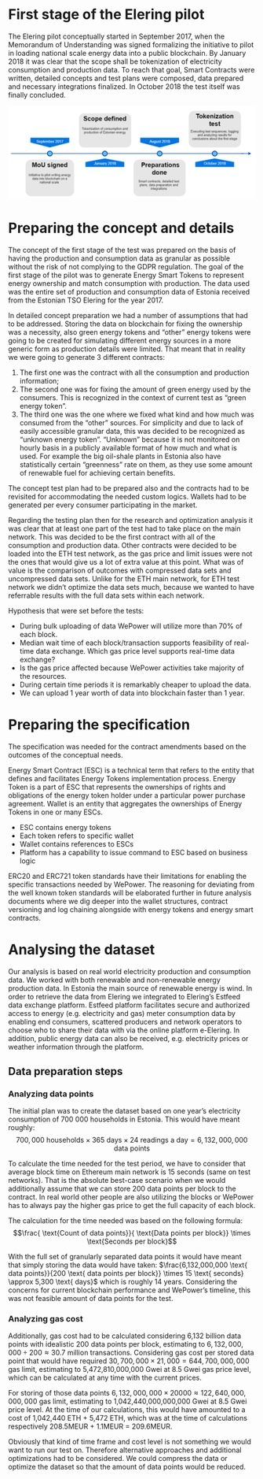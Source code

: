 # First stage of the Elering pilot
The Elering pilot conceptually started in September 2017, when the Memorandum of Understanding was signed formalizing the initiative to pilot in loading national scale energy data into a public blockchain. By January 2018 it was clear that the scope shall be tokenization of electricity consumption and production data. To reach that goal, Smart Contracts were written, detailed concepts and test plans were composed, data prepared and necessary integrations finalized. In October 2018 the test itself was finally concluded.

![elering_testbed_timeline](images/elering_testbed_timeline.png "Elering Testbed timeline")

# Preparing the concept and details
The concept of the first stage of the test was prepared on the basis of having the production and consumption data as granular as possible without the risk of not complying to the GDPR regulation. The goal of the first stage of the pilot was to generate Energy Smart Tokens to represent energy ownership and match consumption with production. The data used was the entire set of production and consumption data of Estonia received from the Estonian TSO Elering for the year 2017. 

In detailed concept preparation we had a number of assumptions that had to be addressed. Storing the data on blockchain for fixing the ownership was a necessity, also green energy tokens and “other” energy tokens were going to be created for simulating different energy sources in a more generic form as production details were limited. That meant that in reality we were going to generate 3 different contracts:
1. The first one was the contract with all the consumption and production information;
1. The second one was for fixing the amount of green energy used by the consumers. This is recognized in the context of current test as “green energy token”.
1. The third one was the one where we fixed what kind and how much was consumed from the “other” sources. For simplicity and due to lack of easily accessible granular data, this was decided to be recognized as “unknown energy token”. “Unknown” because it is not monitored on hourly basis in a publicly available format of how much and what is used. For example the big oil-shale plants in Estonia also have statistically certain “greenness” rate on them, as they use some amount of renewable fuel for achieving certain benefits. 

The concept test plan had to be prepared also and the contracts had to be revisited for accommodating the needed custom logics. Wallets had to be generated per every consumer participating in the market.

Regarding the testing plan then for the research and optimization analysis it was clear that at least one part of the test had to take place on the main network. This was decided to be the first contract with all of the consumption and production data. Other contracts were decided to be loaded into the ETH test network, as the gas price and limit issues were not the ones that would give us a lot of extra value at this point. What was of value is the comparison of outcomes with compressed data sets and uncompressed data sets. Unlike for the ETH main network, for ETH test network we didn’t optimize the data sets much, because we wanted to have referrable results with the full data sets within each network.

Hypothesis that were set before the tests: 
- During bulk uploading of data WePower will utilize more than 70% of each block. 
- Median wait time of each block/transaction supports feasibility of real-time data exchange. Which gas price level supports real-time data exchange?
- Is the gas price affected because WePower activities take majority of the resources.
- During certain time periods it is remarkably cheaper to upload the data.
- We can upload 1 year worth of data into blockchain faster than 1 year.

# Preparing the specification
The specification was needed for the contract amendments based on the outcomes of the conceptual needs.

Energy Smart Contract (ESC) is a technical term that refers to the entity that defines and facilitates Energy Tokens implementation process. Energy Token is a part of ESC that represents the ownerships of rights and obligations of the energy token holder under a particular power purchase agreement. Wallet is an entity that aggregates the ownerships of Energy Tokens in one or many ESCs.
- ESC contains energy tokens
- Each token refers to specific wallet
- Wallet contains references to ESCs
- Platform has a capability to issue command to ESC based on business logic

ERC20 and ERC721 token standards have their limitations for enabling the specific transactions needed by WePower. The reasoning for deviating from the well known token standards will be elaborated further in future analysis documents where we dig deeper into the wallet structures, contract versioning and log chaining alongside with energy tokens and energy smart contracts.

# Analysing the dataset
Our analysis is based on real world electricity production and consumption data. We worked with both renewable and non-renewable energy production data. In Estonia the main source of renewable energy is wind. In order to retrieve the data from Elering we integrated to Elering’s Estfeed data exchange platform. Estfeed platform facilitates secure and authorized access to energy (e.g. electricity and gas) meter consumption data by enabling end consumers, scattered producers and network operators to choose who to share their data with via the online platform e-Elering. In addition, public energy data can also be received, e.g. electricity prices or weather information through the platform.

## Data preparation steps
### Analyzing data points
The initial plan was to create the dataset based on one year’s electricity consumption of 700 000 households in Estonia. This would have meant roughly:
$$700,000 \text{ households} \times 365 \text{ days} \times 24 \text{ readings a day} = 6,132,000,000 \text{ data points}$$

To calculate the time needed for the test period, we have to consider that average block time on Ethereum main network is 15 seconds (same on test networks). That is the absolute best-case scenario when we would additionally assume that we can store 200 data points per block to the contract. In real world other people are also utilizing the blocks or WePower has to always pay the higher gas price to get the full capacity of each block.

The calculation for the time needed was based on the following formula:
$$\frac{ \text{Count of data points}}{ \text{Data points per block}} \times \text{Seconds per block}$$

With the full set of granularly separated data points it would have meant that simply storing the data would have taken: $\frac{6,132,000,000 \text{ data points}}{200 \text{ data points per block}} \times 15 \text{ seconds} \approx 5,300 \text{ days}$ which is roughly 14 years. Considering the concerns for current blockchain performance and WePower’s timeline, this was not feasible amount of data points for the test.

### Analyzing gas cost
Additionally, gas cost had to be calculated considering 6,132 billion data points with idealistic 200 data points per block, estimating to $6,132,000,000 \div 200 \approx 30.7$ million transactions. Considering gas cost per stored data point that would have required $30,700,000 \times 21,000 = 644,700,000,000$ gas limit, estimating to 5,472,810,000,000 Gwei at 8.5 Gwei gas price level, which can be calculated at any time with the current prices.

For storing of those data points $6,132,000,000 \times 20 000 \approx 122,640,000,000,000$ gas limit, estimating to 1,042,440,000,000,000 Gwei at 8.5 Gwei price level.  At the time of our calculations, this would have amounted to a cost of 1,042,440 ETH + 5,472 ETH, which was at the time of calculations respectively 208.5MEUR + 1.1MEUR = 209.6MEUR.

Obviously that kind of time frame and cost level is not something we would want to run our test on. Therefore alternative approaches and additional optimizations had to be considered. We could compress the data or optimize the dataset so that the amount of data points would be reduced.
